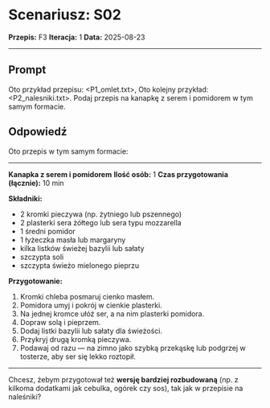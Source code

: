 ﻿# Scenariusz: S02
**Przepis:** F3
**Iteracja:** 1
**Data:** 2025-08-23

---

## Prompt
Oto przykład przepisu: <P1_omlet.txt>, Oto kolejny przykład: <P2_nalesniki.txt>. Podaj przepis na kanapkę z serem i pomidorem w tym samym formacie.


## Odpowiedź
Oto przepis w tym samym formacie:

---

**Kanapka z serem i pomidorem**
**Ilość osób:** 1
**Czas przygotowania (łącznie):** 10 min

**Składniki:**

* 2 kromki pieczywa (np. żytniego lub pszennego)
* 2 plasterki sera żółtego lub sera typu mozzarella
* 1 średni pomidor
* 1 łyżeczka masła lub margaryny
* kilka listków świeżej bazylii lub sałaty
* szczypta soli
* szczypta świeżo mielonego pieprzu

**Przygotowanie:**

1. Kromki chleba posmaruj cienko masłem.
2. Pomidora umyj i pokrój w cienkie plasterki.
3. Na jednej kromce ułóż ser, a na nim plasterki pomidora.
4. Dopraw solą i pieprzem.
5. Dodaj listki bazylii lub sałaty dla świeżości.
6. Przykryj drugą kromką pieczywa.
7. Podawaj od razu — na zimno jako szybką przekąskę lub podgrzej w tosterze, aby ser się lekko roztopił.

---

Chcesz, żebym przygotował też **wersję bardziej rozbudowaną** (np. z kilkoma dodatkami jak cebulka, ogórek czy sos), tak jak w przepisie na naleśniki?
